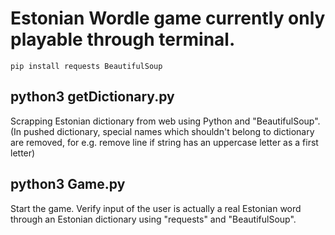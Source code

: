 # Estonian Wordle game currently only playable through terminal.

    pip install requests BeautifulSoup

## python3 getDictionary.py

Scrapping Estonian dictionary from web using Python and "BeautifulSoup".
(In pushed dictionary, special names which shouldn't belong to dictionary are removed,
for e.g. remove line if string has an uppercase letter as a first letter)

## python3 Game.py

Start the game. Verify input of the user is actually a real Estonian word through an Estonian dictionary using "requests" and "BeautifulSoup".  
